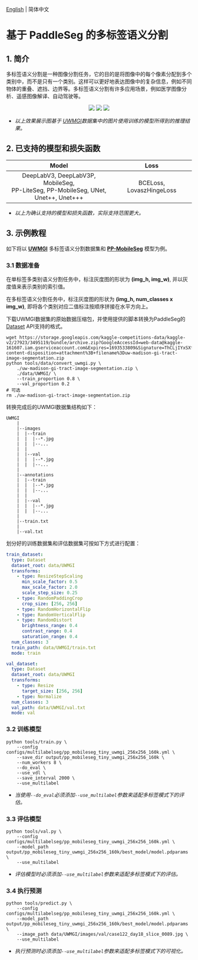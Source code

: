 [English](README.md) | 简体中文

# 基于 PaddleSeg 的多标签语义分割

## 1. 简介

多标签语义分割是一种图像分割任务，它的目的是将图像中的每个像素分配到多个类别中，而不是只有一个类别。这样可以更好地表达图像中的复杂信息，例如不同物体的重叠、遮挡、边界等。多标签语义分割有许多应用场景，例如医学图像分析、遥感图像解译、自动驾驶等。

<p align="center">
<img src="https://github.com/MINGtoMING/cache_ppseg_multilabelseg_readme_imgs/tree/main/assets/case15_day0_slice_0065.jpg">
<img src="https://github.com/MINGtoMING/cache_ppseg_multilabelseg_readme_imgs/tree/main/assets/case122_day18_slice_0092.jpg">
<img src="https://github.com/MINGtoMING/cache_ppseg_multilabelseg_readme_imgs/tree/main/assets/case130_day20_slice_0072.jpg">
</p>

+ *以上效果展示图基于 [UWMGI](https://www.kaggle.com/competitions/uw-madison-gi-tract-image-segmentation/)数据集中的图片使用训练的模型所得到的推理结果。*

## 2. 已支持的模型和损失函数

|                                            Model                                            |           Loss           |
|:-------------------------------------------------------------------------------------------:|:------------------------:|
| DeepLabV3, DeepLabV3P, MobileSeg, <br/>PP-LiteSeg, PP-MobileSeg, UNet, <br/>Unet++, Unet+++ | BCELoss, LovaszHingeLoss |

+ *以上为确认支持的模型和损失函数，实际支持范围更大。*

## 3. 示例教程

如下将以 **[UWMGI](https://www.kaggle.com/competitions/uw-madison-gi-tract-image-segmentation/)** 多标签语义分割数据集和 **[PP-MobileSeg](../pp_mobileseg/README.md)** 模型为例。

### 3.1 数据准备
在单标签多类别语义分割任务中，标注灰度图的形状为 **(img_h, img_w)**, 并以灰度值来表示类别的索引值。

在多标签语义分割任务中，标注灰度图的形状为 **(img_h, num_classes x img_w)**, 即将各个类别对应二值标注按顺序拼接在水平方向上。

下载UWMGI数据集的原始数据压缩包，并使用提供的脚本转换为PaddleSeg的[Dataset](../../paddleseg/datasets/dataset.py) API支持的格式。
```shell
wget https://storage.googleapis.com/kaggle-competitions-data/kaggle-v2/27923/3495119/bundle/archive.zip?GoogleAccessId=web-data@kaggle-161607.iam.gserviceaccount.com&Expires=1693533809&Signature=ThCLjIYxSXfk85lCbZ5Cz2Ta4g8AjwJv0%2FgRpqpchlZLLYxk3XRnrZqappboha0moC7FuqllpwlLfCambQMbKoUjCLylVQqF0mEsn0IaJdYwprWYY%2F4FJDT2lG0HdQfAxJxlUPonXeZyZ4pZjOrrVEMprxuiIcM2kpGk35h7ry5ajkmdQbYmNQHFAJK2iO%2F4a8%2F543zhZRWsZZVbQJHid%2BjfO6ilLWiAGnMFpx4Sh2B01TUde9hBCwpxgJv55Gs0a4Z1KNsBRly6uqwgZFYfUBAejySx4RxFB7KEuRowDYuoaRT8NhSkzT2i7qqdZjgHxkFZJpRMUlDcf1RSJVkvEA%3D%3D&response-content-disposition=attachment%3B+filename%3Duw-madison-gi-tract-image-segmentation.zip
python tools/data/convert_uwmgi.py \
    ./uw-madison-gi-tract-image-segmentation.zip \
    ./data/UWMGI/ \
    --train_proportion 0.8 \
    --val_proportion 0.2
# 可选
rm ./uw-madison-gi-tract-image-segmentation.zip
```

转换完成后的UWMGI数据集结构如下：
```
UWMGI
    |
    |--images
    |  |--train
    |  |  |--*.jpg
    |  |  |--...
    |  |
    |  |--val
    |  |  |--*.jpg
    |  |  |--...
    |
    |--annotations
    |  |--train
    |  |  |--*.jpg
    |  |  |--...
    |  |
    |  |--val
    |  |  |--*.jpg
    |  |  |--...
    |
    |--train.txt
    |
    |--val.txt
```

划分好的训练数据集和评估数据集可按如下方式进行配置：
```yaml
train_dataset:
  type: Dataset
  dataset_root: data/UWMGI
  transforms:
    - type: ResizeStepScaling
      min_scale_factor: 0.5
      max_scale_factor: 2.0
      scale_step_size: 0.25
    - type: RandomPaddingCrop
      crop_size: [256, 256]
    - type: RandomHorizontalFlip
    - type: RandomVerticalFlip
    - type: RandomDistort
      brightness_range: 0.4
      contrast_range: 0.4
      saturation_range: 0.4
  num_classes: 3
  train_path: data/UWMGI/train.txt
  mode: train

val_dataset:
  type: Dataset
  dataset_root: data/UWMGI
  transforms:
    - type: Resize
      target_size: [256, 256]
    - type: Normalize
  num_classes: 3
  val_path: data/UWMGI/val.txt
  mode: val
```

### 3.2 训练模型
```shell
python tools/train.py \
    --config configs/multilabelseg/pp_mobileseg_tiny_uwmgi_256x256_160k.yml \
    --save_dir output/pp_mobileseg_tiny_uwmgi_256x256_160k \
    --num_workers 8 \
    --do_eval \
    --use_vdl \
    --save_interval 2000 \
    --use_multilabel
```
+ *当使用`--do_eval`必须添加`--use_multilabel`参数来适配多标签模式下的评估。*

### 3.3 评估模型
```shell
python tools/val.py \
    --config configs/multilabelseg/pp_mobileseg_tiny_uwmgi_256x256_160k.yml \
    --model_path output/pp_mobileseg_tiny_uwmgi_256x256_160k/best_model/model.pdparams \
    --use_multilabel
```
+ *评估模型时必须添加`--use_multilabel`参数来适配多标签模式下的评估。*

### 3.4 执行预测
```shell
python tools/predict.py \
    --config configs/multilabelseg/pp_mobileseg_tiny_uwmgi_256x256_160k.yml \
    --model_path output/pp_mobileseg_tiny_uwmgi_256x256_160k/best_model/model.pdparams \
    --image_path data/UWMGI/images/val/case122_day18_slice_0089.jpg \
    --use_multilabel
```
+ *执行预测时必须添加`--use_multilabel`参数来适配多标签模式下的可视化。*
